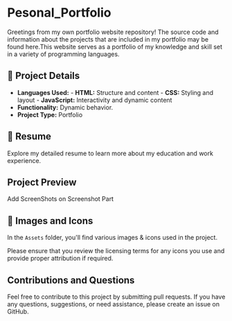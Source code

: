# Pesonal_Portfolio
Greetings from my own portfolio website repository! The source code and information about the projects that are included in my portfolio may be found here.This website serves as a portfolio of my knowledge and skill set in a variety of programming languages.

## 🔧 Project Details

- **Languages Used:** 
        - **HTML:** Structure and content
        - **CSS:** Styling and layout
        - **JavaScript:** Interactivity and dynamic content
- **Functionality:** Dynamic behavior.
- **Project Type:** Portfolio

## 📄 Resume

Explore my detailed resume to learn more about my education and work experience.

## Project Preview
Add ScreenShots on Screenshot Part 

## 🌟 Images and Icons

In the `Assets` folder, you'll find various images & icons used in the project.

Please ensure that you review the licensing terms for any icons you use and provide proper attribution if required.

## Contributions and Questions

Feel free to contribute to this project by submitting pull requests. If you have any questions, suggestions, or need assistance, please create an issue on GitHub.
